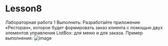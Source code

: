 # Lesson8
Лабораторная работа 1
Выполнить: Разработайте приложение «Ресторан», которое будет формировать заказ клиента с помощью двух элементов управления ListBox: для меню и для заказа.
Пример выполнения:
![image](https://user-images.githubusercontent.com/35073893/158829905-296d94b3-85de-41cf-9add-cb39bcfe9f9a.png)
